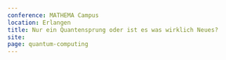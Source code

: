 ```yaml
---
conference: MATHEMA Campus
location: Erlangen
title: Nur ein Quantensprung oder ist es was wirklich Neues?
site: 
page: quantum-computing
---
```

